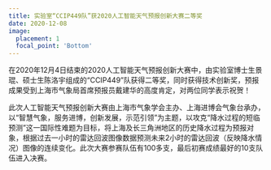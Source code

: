 ```yaml
---
title: 实验室“CCIP449队”获2020人工智能天气预报创新大赛二等奖
date: 2020-12-08
image:
  placement: 1
  focal_point: 'Bottom'
---
```


在2020年12月4日结束的2020人工智能天气预报创新大赛中，由实验室博士生景琨、硕士生陈洛宇组成的“CCIP449”队获得二等奖，同时获得技术创新奖，预报成果受到上海市气象局首席预报员戴建华的高度肯定，对两位同学表示祝贺！

此次人工智能天气预报创新大赛由上海市气象学会主办、上海进博会气象台承办，以“智慧气象，服务进博，创新发展，示范引领”为主题，以攻克“降水过程的短临预测”这一国际性难题为目标，将上海及长三角洲地区的历史降水过程为预报对象，根据过去一小时的雷达回波图像数据预测未来2小时的雷达回波（反映降水情况）图像的连续变化。此次大赛参赛队伍有100多支，最后初赛成绩最好的10支队伍进入决赛。